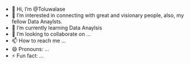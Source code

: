 - 👋 Hi, I’m @Toluwalase
- 👀 I’m interested in connecting with great and visionary people, also, my fellow Data Anaylsts.
- 🌱 I’m currently learning Data Anaylsis
- 💞️ I’m looking to collaborate on ...
- 📫 How to reach me ...
- 😄 Pronouns: ...
- ⚡ Fun fact: ...

<!---
Toluwalase/Toluwalase is a ✨ special ✨ repository because its `README.md` (this file) appears on your GitHub profile.
You can click the Preview link to take a look at your changes.
--->
